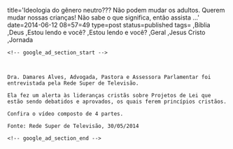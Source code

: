 title='Ideologia do gênero neutro??? Não podem mudar os adultos. Querem mudar nossas crianças! Não sabe o que significa, então assista &#8230;'
date=2014-06-12 08=57=49
type=post
status=published
tags=
,Bíblia
,Deus
,Estou lendo e você?
,Estou lendo e você?
,Geral
,Jesus Cristo
,Jornada
~~~~~~
<!-- google_ad_section_start -->



Dra. Damares Alves, Advogada, Pastora e Assessora Parlamentar foi entrevistada pela Rede Super de Televisão.

Ela fez um alerta às lideranças cristãs sobre Projetos de Lei que estão sendo debatidos e aprovados, os quais ferem princípios cristãos.

Confira o vídeo composto de 4 partes.

Fonte: Rede Super de Televisão, 30/05/2014

<!-- google_ad_section_end -->